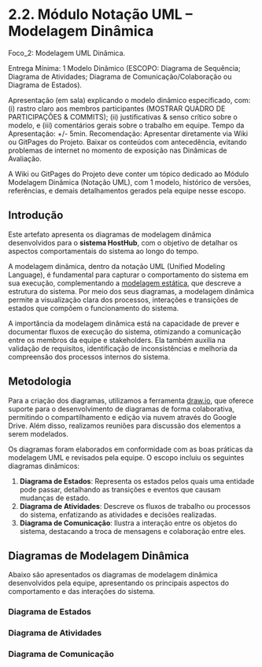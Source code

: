 # 2.2. Módulo Notação UML – Modelagem Dinâmica

Foco_2: Modelagem UML Dinâmica.

Entrega Mínima: 1 Modelo Dinâmico (ESCOPO: Diagrama de Sequência; Diagrama de Atividades; Diagrama de Comunicação/Colaboração ou Diagrama de Estados).

Apresentação (em sala) explicando o modelo dinâmico especificado, com: (i) rastro claro aos membros participantes (MOSTRAR QUADRO DE PARTICIPAÇÕES & COMMITS); (ii) justificativas & senso crítico sobre o modelo, e (iii) comentários gerais sobre o trabalho em equipe. Tempo da Apresentação: +/- 5min. Recomendação: Apresentar diretamente via Wiki ou GitPages do Projeto. Baixar os conteúdos com antecedência, evitando problemas de internet no momento de exposição nas Dinâmicas de Avaliação.

A Wiki ou GitPages do Projeto deve conter um tópico dedicado ao Módulo Modelagem Dinâmica (Notação UML), com 1 modelo, histórico de versões, referências, e demais detalhamentos gerados pela equipe nesse escopo.

## Introdução

Este artefato apresenta os diagramas de modelagem dinâmica desenvolvidos para o **sistema HostHub**, com o objetivo de detalhar os aspectos comportamentais do sistema ao longo do tempo.

A modelagem dinâmica, dentro da notação UML (Unified Modeling Language), é fundamental para capturar o comportamento do sistema em sua execução, complementando a [modelagem estática](2.1.ModelagemEstatica.md), que descreve a estrutura do sistema. Por meio dos seus diagramas, a modelagem dinâmica permite a visualização clara dos processos, interações e transições de estados que compõem o funcionamento do sistema.

A importância da modelagem dinâmica está na capacidade de prever e documentar fluxos de execução do sistema, otimizando a comunicação entre os membros da equipe e stakeholders. Ela também auxilia na validação de requisitos, identificação de inconsistências e melhoria da compreensão dos processos internos do sistema.

## Metodologia

Para a criação dos diagramas, utilizamos a ferramenta [draw.io](https://www.drawio.com/), que oferece suporte para o desenvolvimento de diagramas de forma colaborativa, permitindo o compartilhamento e edição via nuvem através do Google Drive. Além disso, realizamos reuniões para discussão dos elementos a serem modelados.

Os diagramas foram elaborados em conformidade com as boas práticas da modelagem UML e revisados pela equipe. O escopo incluiu os seguintes diagramas dinâmicos:

1. **Diagrama de Estados**: Representa os estados pelos quais uma entidade pode passar, detalhando as transições e eventos que causam mudanças de estado.
2. **Diagrama de Atividades**: Descreve os fluxos de trabalho ou processos do sistema, enfatizando as atividades e decisões realizadas.
3. **Diagrama de Comunicação**: Ilustra a interação entre os objetos do sistema, destacando a troca de mensagens e colaboração entre eles.

## Diagramas de Modelagem Dinâmica

Abaixo são apresentados os diagramas de modelagem dinâmica desenvolvidos pela equipe, apresentando os principais aspectos do comportamento e das interações do sistema.

### Diagrama de Estados


### Diagrama de Atividades


### Diagrama de Comunicação

